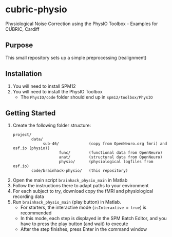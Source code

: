 # cubric-physio

Physiological Noise Correction using the PhysIO Toolbox - Examples for CUBRIC, Cardiff 

## Purpose
This small repository sets up a simple preprocessing (realignment)

## Installation
1. You will need to install SPM12
2. You will need to install the PhysIO Toolbox
    - The `PhysIO/code` folder should end up in `spm12/toolbox/PhysIO`


## Getting Started

1. Create the following folder structure:
   ```
   project/
           data/
                sub-46/             (copy from OpenNeuro.org fmri) and osf.io (physio))
                       func/        (functional data from OpenNeuro)
                       anat/        (structural data from OpenNeuro)
                       physio/      (physiological logfiles from osf.io)
           code/brainhack-physio/   (this repository)
   ```
2. Open the main script `brainhack_physio_main` in Matlab
3. Follow the instructions there to adapt paths to your environment
4. For each subject to try, download copy the fMRI and physiological recording data 
5. Run `brainhack_physio_main` (play button) in Matlab. 
    - For starters, the interactive mode (`isInteraxtive = true`) is recommended
    - In this mode, each step is displayed in the SPM Batch Editor, and you have to press the play button (and wait) to execute
    - After the step finishes, press Enter in the command window

